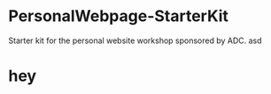 # PersonalWebpage-StarterKit
Starter kit for the personal website workshop sponsored by ADC.
asd
# hey

